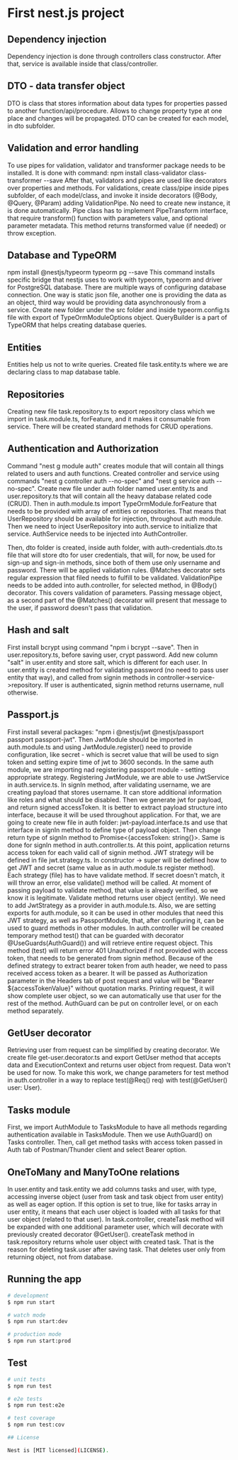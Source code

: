 # First nest.js project

## Dependency injection

Dependency injection is done through controllers class constructor. After that, service is available inside that class/controller.

## DTO - data transfer object

DTO is class that stores information about data types for properties passed to another function/api/procedure. Allows to change property type at one place and changes will be propagated. DTO can be created for each model, in dto subfolder.

## Validation and error handling

To use pipes for validation, validator and transformer package needs to be installed. It is done with command:
npm install class-validator class-transformer --save
After that, validators and pipes are used like decorators over properties and methods.
For validations, create class/pipe inside pipes subfolder, of each model/class, and invoke it inside decorators (@Body, @Query, @Param) adding ValidationPipe. No need to create new instance, it is done automatically. Pipe class has to implement PipeTransform interface, that require transform() function with parameters value, and optional parameter metadata. This method returns transformed value (if needed) or throw exception.

## Database and TypeORM

npm install @nestjs/typeorm typeorm pg --save
This command installs specific bridge that nestjs uses to work with typeorm, typeorm and driver for PostgreSQL database.
There are multiple ways of configuring database connection. One way is static json file, another one is providing the data as an object, third way would be providing data asynchronously from a service.
Create new folder under the src folder and inside typeorm.config.ts file with export of TypeOrmModuleOptions object.
QueryBuilder is a part of TypeORM that helps creating database queries.

## Entities

Entities help us not to write queries. Created file task.entity.ts where we are declaring class to map database table.

## Repositories

Creating new file task.repository.ts to export repository class which we import in task.module.ts, forFeature, and it makes it consumable from service. There will be created standard methods for CRUD operations.

## Authentication and Authorization

Command "nest g module auth" creates module that will contain all things related to users and auth functions. Created controller and service using commands "nest g controller auth --no-spec" and "nest g service auth --no-spec". Create new file under auth folder named user.entity.ts and user.repository.ts that will contain all the heavy database related code (CRUD). Then in auth.module.ts import TypeOrmModule.forFeature that needs to be provided with array of entities or repositories. That means that UserRepository should be available for injection, throughout auth module. Then we need to inject UserRepository into auth.service to initialize that service. AuthService needs to be injected into AuthController.

Then, dto folder is created, inside auth folder, with auth-credentials.dto.ts file that will store dto for user credentials, that will, for now, be used for sign-up and sign-in methods, since both of them use only username and password. There will be applied validation rules. @Matches decorator sets regular expression that filed needs to fulfill to be validated. ValidationPipe needs to be added into auth.controller, for selected method, in @Body() decorator. This covers validation of parameters. Passing message object, as a second part of the @Matches() decorator will present that message to the user, if password doesn't pass that validation.

## Hash and salt

First install bcrypt using command "npm i bcrypt --save". Then in user.repository.ts, before saving user, crypt password. Add new column "salt" in user.entity and store salt, which is different for each user. In user.entity is created method for validating password (no need to pass user entity that way), and called from signin methods in controller->service->repository. If user is authenticated, signin method returns username, null otherwise.

## Passport.js

First install several packages: "npm i @nestjs/jwt @nestjs/passport passport passport-jwt". Then JwtModule should be imported in auth.module.ts and using JwtModule.register() need to provide configuration, like secret - which is secret value that will be used to sign token and setting expire time of jwt to 3600 seconds. In the same auth module, we are importing nad registering passport module - setting appropriate strategy. Registering JwtModule, we are able to use JwtService in auth.service.ts. In signIn method, after validating username, we are creating payload that stores username. It can store additional information like roles and what should be disabled. Then we generate jwt for payload, and return signed accessToken. It is better to extract payload structure into interface, because it will be used throughout application. For that, we are going to create new file in auth folder: jwt-payload.interface.ts and use that interface in signIn method to define type of payload object. Then change return type of signIn method to Promise<{accessToken: string{}>. Same is done for signIn method in auth.controller.ts. At this point, application returns access token for each valid call of signin method.
JWT strategy will be defined in file jwt.strategy.ts. In constructor -> super will be defined how to get JWT and secret (same value as in auth.module.ts register method). Each strategy (file) has to have validate method. If secret doesn't match, it will throw an error, else validate() method will be called. At moment of passing payload to validate method, that value is already verified, so we know it is legitimate. Validate method returns user object (entity). We need to add JwtStrategy as a provider in auth.module.ts. Also, we are setting exports for auth.module, so it can be used in other modules that need this JWT strategy, as well as PassportModule, that, after configuring it, can be used to guard methods in other modules.
In auth.controller will be created temporary method test() that can be guarded with decorator @UseGuards(AuthGuard()) and will retrieve entire request object. This method (test) will return error 401 Unauthorized if not provided with access token, that needs to be generated from signin method. Because of the defined strategy to extract bearer token from auth header, we need to pass received access token as a bearer. It will be passed as Authorization parameter in the Headers tab of post request and value will be "Bearer ${accessTokenValue}" without quotation marks. Printing request, it will show complete user object, so we can automatically use that user for the rest of the method. AuthGuard can be put on controller level, or on each method separately.

## GetUser decorator

Retrieving user from request can be simplified by creating decorator. We create file get-user.decorator.ts and export GetUser method that accepts data and ExecutionContext and returns user object from request. Data won't be used for now. To make this work, we change parameters for test method in auth.controller in a way to replace test(@Req() req) with test(@GetUser() user: User).

## Tasks module

First, we import AuthModule to TasksModule to have all methods regarding authentication available in TasksModule. Then we use AuthGuard() on Tasks controller. Then, call get method tasks with access token passed in Auth tab of Postman/Thunder client and select Bearer option.

## OneToMany and ManyToOne relations

In user.entity and task.entity we add columns tasks and user, with type, accessing inverse object (user from task and task object from user entity) as well as eager option. If this option is set to true, like for tasks array in user entity, it means that each user object is loaded with all tasks for that user object (related to that user). In task.controller, createTask method will be expanded with one additional parameter user, which will decorate with previously created decorator @GetUser(). createTask method in task.repository returns whole user object with created task. That is the reason for deleting task.user after saving task. That deletes user only from returning object, not from database.

## Running the app

```bash
# development
$ npm run start

# watch mode
$ npm run start:dev

# production mode
$ npm run start:prod
```

## Test

```bash
# unit tests
$ npm run test

# e2e tests
$ npm run test:e2e

# test coverage
$ npm run test:cov

## License

Nest is [MIT licensed](LICENSE).
```
